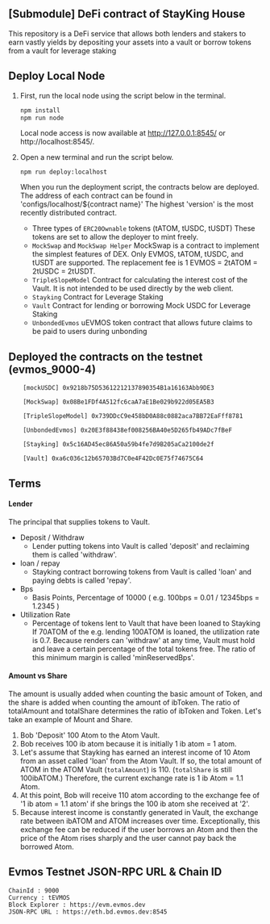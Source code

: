 ## [Submodule] DeFi contract of StayKing House

This repository is a DeFi service that allows both lenders and stakers to earn vastly yields by depositing your assets into a vault or borrow tokens from a vault for leverage staking

## Deploy Local Node

1. First, run the local node using the script below in the terminal.

    ```bash
    npm install
    npm run node
    ```

    Local node access is now available at http://127.0.0.1:8545/ or http://localhost:8545/.

2. Open a new terminal and run the script below.

    ```
    npm run deploy:localhost
    ```

    When you run the deployment script, the contracts below are deployed. The address of each contract can be found in 'configs/localhost/${contract name}'
    The highest 'version' is the most recently distributed contract.

    - Three types of `ERC20Ownable` tokens (tATOM, tUSDC, tUSDT)
      These tokens are set to allow the deployer to mint freely.
    - `MockSwap` and `MockSwap Helper` MockSwap is a contract to implement the simplest features of DEX.
      Only EVMOS, tATOM, tUSDC, and tUSDT are supported. The replacement fee is 1 EVMOS = 2tATOM = 2tUSDC = 2tUSDT.
    - `TripleSlopeModel`
      Contract for calculating the interest cost of the Vault. It is not intended to be used directly by the web client.
    - `Stayking` Contract for Leverage Staking
    - `Vault` Contract for lending or borrowing Mock USDC for Leverage Staking
    - `UnbondedEvmos` uEVMOS token contract that allows future claims to be paid to users during unbonding

## Deployed the contracts on the testnet (evmos_9000-4)

```
    [mockUSDC] 0x9218b75D53612212137890354B1a16163Abb9DE3

    [MockSwap] 0x08Be1FDf4A512fc6caA7aE1Be029b922d05EA5B3

    [TripleSlopeModel] 0x739DDcC9e458bD0A88c0882aca7BB72EaFff8781

    [UnbondedEvmos] 0x20E3f88438ef008256BA40e5D265fb49ADc7fBeF

    [Stayking] 0x5c16AD45ec86A50a59b4fe7d9B205aCa2100de2f

    [Vault] 0xa6c036c12b65703Bd7C0e4F42Dc0E75f74675C64
```

## Terms

#### Lender

The principal that supplies tokens to Vault.

-   Deposit / Withdraw
    -   Lender putting tokens into Vault is called 'deposit' and reclaiming them is called 'withdraw'.
-   loan / repay
    -   Stayking contract borrowing tokens from Vault is called 'loan' and paying debts is called 'repay'.
-   Bps
    -   Basis Points, Percentage of 10000
        ( e.g. 100bps = 0.01 / 12345bps = 1.2345 )
-   Utilization Rate
    -   Percentage of tokens lent to Vault that have been loaned to Stayking
        If 70ATOM of the e.g. lending 100ATOM is loaned, the utilization rate is 0.7.
        Because renders can 'withdraw' at any time, Vault must hold and leave a certain percentage of the total tokens free.
        The ratio of this minimum margin is called 'minReservedBps'.

#### Amount vs Share

The amount is usually added when counting the basic amount of Token, and the share is added when counting the amount of ibToken.
The ratio of totalAmount and totalShare determines the ratio of ibToken and Token.
Let's take an example of Mount and Share.

1. Bob 'Deposit' 100 Atom to the Atom Vault.
2. Bob receives 100 ib atom because it is initially 1 ib atom = 1 atom.
3. Let's assume that Stayking has earned an interest income of 10 Atom from an asset called 'loan' from the Atom Vault.
   If so, the total amount of ATOM in the ATOM Vault (`totalAmount`) is 110.
   (`totalShare` is still 100ibATOM.)
   Therefore, the current exchange rate is 1 ib Atom = 1.1 Atom.
4. At this point, Bob will receive 110 atom according to the exchange fee of '1 ib atom = 1.1 atom' if she brings the 100 ib atom she received at '2'.
5. Because interest income is constantly generated in Vault, the exchange rate between ibATOM and ATOM increases over time.
   Exceptionally, this exchange fee can be reduced if the user borrows an Atom and then the price of the Atom rises sharply and the user cannot pay back the borrowed Atom.

## Evmos Testnet JSON-RPC URL & Chain ID

```
ChainId : 9000
Currency : tEVMOS
Block Explorer : https://evm.evmos.dev
JSON-RPC URL : https://eth.bd.evmos.dev:8545
```
